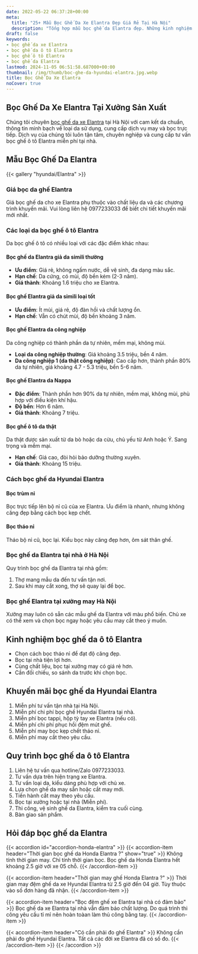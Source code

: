 ```yaml
---
date: 2022-05-22 06:37:28+00:00
meta:
  title: "25+ Mẫu Bọc Ghế Da Xe Elantra Đẹp Giá Rẻ Tại Hà Nội"
  description: "Tổng hợp mẫu bọc ghế da Elantra đẹp. Những kinh nghiệm bọc ghế ô tô Elantra. Chương trình khuyến mãi bọc ghế Hyundai Elantra. Bảng giá bọc ghế da xe Elantra. Chương trình khuyến mãi bọc ghế Hyundai Elantra"
draft: false
keywords:
- bọc ghế da xe Elantra
- bọc ghế da ô tô Elantra
- bọc ghế ô tô Elantra
- bọc ghế da Elantra
lastmod: 2024-11-05 06:51:58.687000+00:00
thumbnail: /img/thumb/boc-ghe-da-hyundai-elantra.jpg.webp
title: Bọc Ghế Da Xe Elantra
noCover: true
---
```


## Bọc Ghế Da Xe Elantra Tại Xưởng Sản Xuất

Chúng tôi chuyên [bọc ghế da xe Elantra](https://bocgheoto.vn/hyundai/boc-ghe-da-xe-elantra.html/) tại Hà Nội với cam kết da chuẩn, thông tin minh bạch về loại da sử dụng, cung cấp dịch vụ may và bọc trực tiếp. Dịch vụ của chúng tôi luôn tận tâm, chuyên nghiệp và cung cấp tư vấn bọc ghế ô tô Elantra miễn phí tại nhà.

## Mẫu Bọc Ghế Da Elantra
{{< gallery "hyundai/Elantra" >}}


### Giá bọc da ghế Elantra

Giá bọc ghế da cho xe Elantra phụ thuộc vào chất liệu da và các chương trình khuyến mãi. Vui lòng liên hệ 0977233033 để biết chi tiết khuyến mãi mới nhất.

### Các loại da bọc ghế ô tô Elantra

Da bọc ghế ô tô có nhiều loại với các đặc điểm khác nhau:

#### Bọc ghế da Elantra giả da simili thường
- **Ưu điểm**: Giá rẻ, không ngấm nước, dễ vệ sinh, đa dạng màu sắc.
- **Hạn chế**: Da cứng, có mùi, độ bền kém (2-3 năm).
- **Giá thành**: Khoảng 1.6 triệu cho xe Elantra.

#### Bọc ghế Elantra giả da simili loại tốt
- **Ưu điểm**: Ít mùi, giá rẻ, độ đàn hồi và chất lượng ổn.
- **Hạn chế**: Vẫn có chút mùi, độ bền khoảng 3 năm.

#### Bọc ghế Elantra da công nghiệp
Da công nghiệp có thành phần da tự nhiên, mềm mại, không mùi.
- **Loại da công nghiệp thường**: Giá khoảng 3.5 triệu, bền 4 năm.
- **Da công nghiệp 1 (da thật công nghiệp)**: Cao cấp hơn, thành phần 80% da tự nhiên, giá khoảng 4.7 - 5.3 triệu, bền 5-6 năm.

#### Bọc ghế Elantra da Nappa
- **Đặc điểm**: Thành phần hơn 90% da tự nhiên, mềm mại, không mùi, phù hợp với điều kiện khí hậu.
- **Độ bền**: Hơn 6 năm.
- **Giá thành**: Khoảng 7 triệu.

#### Bọc ghế ô tô da thật
Da thật được sản xuất từ da bò hoặc da cừu, chủ yếu từ Anh hoặc Ý. Sang trọng và mềm mại.
- **Hạn chế**: Giá cao, đòi hỏi bảo dưỡng thường xuyên.
- **Giá thành**: Khoảng 15 triệu.

### Cách bọc ghế da Hyundai Elantra

#### Bọc trùm nỉ
Bọc trực tiếp lên bộ nỉ cũ của xe Elantra. Ưu điểm là nhanh, nhưng không căng đẹp bằng cách bọc kẹp chết.

#### Bọc tháo nỉ
Tháo bộ nỉ cũ, bọc lại. Kiểu bọc này căng đẹp hơn, ôm sát thân ghế.

### Bọc ghế da Elantra tại nhà ở Hà Nội

Quy trình bọc ghế da Elantra tại nhà gồm:
1. Thợ mang mẫu da đến tư vấn tận nơi.
2. Sau khi may cắt xong, thợ sẽ quay lại để bọc.

### Bọc ghế Elantra tại xưởng may Hà Nội

Xưởng may luôn có sẵn các mẫu ghế da Elantra với màu phổ biến. Chủ xe có thể xem và chọn bọc ngay hoặc yêu cầu may cắt theo ý muốn.

## Kinh nghiệm bọc ghế da ô tô Elantra

- Chọn cách bọc tháo nỉ để đạt độ căng đẹp.
- Bọc tại nhà tiện lợi hơn.
- Cùng chất liệu, bọc tại xưởng may có giá rẻ hơn.
- Cần đối chiếu, so sánh da trước khi chọn bọc.

## Khuyến mãi bọc ghế da Hyundai Elantra

1. Miễn phí tư vấn tận nhà tại Hà Nội.
2. Miễn phí chi phí bọc ghế Hyundai Elantra tại nhà.
3. Miễn phí bọc tappi, hộp tỳ tay xe Elantra (nếu có).
4. Miễn phí chi phí phục hồi đệm mút ghế.
5. Miễn phí may bọc kẹp chết tháo nỉ.
6. Miễn phí may cắt theo yêu cầu.

## Quy trình bọc ghế da ô tô Elantra

1. Liên hệ tư vấn qua hotline/Zalo 0977233033.
2. Tư vấn dựa trên hiện trạng xe Elantra.
3. Tư vấn loại da, kiểu dáng phù hợp với chủ xe.
4. Lựa chọn ghế da may sẵn hoặc cắt may mới.
5. Tiến hành cắt may theo yêu cầu.
6. Bọc tại xưởng hoặc tại nhà (Miễn phí).
7. Thi công, vệ sinh ghế da Elantra, kiểm tra cuối cùng.
8. Bàn giao sản phẩm.

<h2>Hỏi đáp bọc ghế da Elantra</h2>

{{< accordion id="accordion-honda-elantra" >}}
  {{< accordion-item header="Thời gian bọc ghế da Honda Elantra ?" show="true" >}}
    Không tính thời gian may. Chỉ tính thời gian bọc. Bọc ghế da Honda Elantra hết khoảng 2.5 giờ với xe 05 chỗ.
  {{< /accordion-item >}}
  
  {{< accordion-item header="Thời gian may ghế Honda Elantra ?" >}}
    Thời gian may đệm ghế da xe Hyundai Elantra từ 2.5 giờ đến 04 giờ. Tùy thuộc vào số đơn hàng đã nhận.
  {{< /accordion-item >}}
  
  {{< accordion-item header="Bọc đệm ghế xe Elantra tại nhà có đảm bảo" >}}
    Bọc ghế da xe Elantra tại nhà vẫn đảm bảo chất lượng. Do quá trình thi công yêu cầu tỉ mỉ nên hoàn toàan làm thủ công bằng tay.
  {{< /accordion-item >}}
  
  {{< accordion-item header="Có cần phải đo ghế Elantra" >}}
    Không cần phải đo ghế Hyundai Elantra. Tất cả các đời xe Elantra đã có số đo.
  {{< /accordion-item >}}
{{< /accordion >}}

 